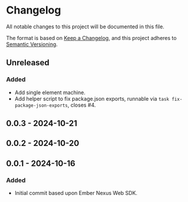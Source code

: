 # Changelog
All notable changes to this project will be documented in this file.

The format is based on [Keep a Changelog](https://keepachangelog.com/en/1.0.0/),
and this project adheres to [Semantic Versioning](https://semver.org/spec/v2.0.0.html).

## Unreleased
### Added
- Add single element machine.
- Add helper script to fix package.json exports, runnable via `task fix-package-json-exports`, closes #4.

## 0.0.3 - 2024-10-21

## 0.0.2 - 2024-10-20

## 0.0.1 - 2024-10-16
### Added
- Initial commit based upon Ember Nexus Web SDK.
